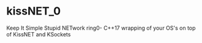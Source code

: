 # kissNET_0
Keep It Simple Stupid NETwork ring0- C++17 wrapping of your OS's on top of KissNET and KSockets
